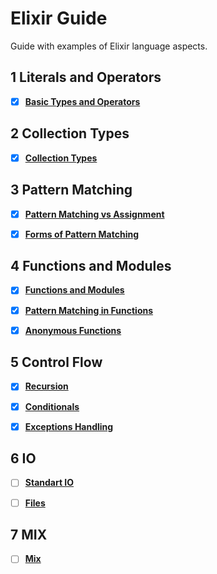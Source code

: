 # Elixir Guide
Guide with examples of Elixir language aspects.

## 1 Literals and Operators
+ [X] **[Basic Types and Operators](01_literals_and_operators/literals_and_operators.md)**


## 2 Collection Types
+ [x] **[Collection Types](02_collection_types/collection_types.md)**


## 3 Pattern Matching
+ [X] **[Pattern Matching vs Assignment](03_pattern_matching/1_pattern_matching.md)**
+ [X] **[Forms of Pattern Matching](03_pattern_matching/2_forms_of_pattern_matching.md)**


## 4 Functions and Modules
+ [X] **[Functions and Modules](04_functions_and_modules/1_functions_and_modules.md)**
+ [X] **[Pattern Matching in Functions](04_functions_and_modules/2_pattern_matching_in_functions.md)**
+ [X] **[Anonymous Functions](04_functions_and_modules/3_anonymous_functions.md)**


## 5 Control Flow
+ [X] **[Recursion](05_control_flow/1_recursion.md)**
+ [X] **[Conditionals](05_control_flow/2_conditionals.md)**
+ [X] **[Exceptions Handling](05_control_flow/3_exceptions_handling.md)**


## 6 IO
+ [ ] **[Standart IO](06_io/1_standart_io.md)**
+ [ ] **[Files](06_io/2_files.md)**


## 7 MIX
+ [ ] **[Mix](07_mix/mix.md)**

